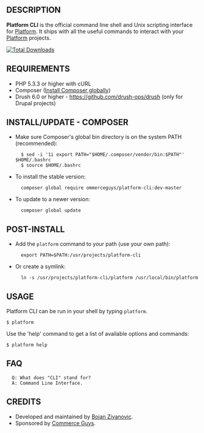 DESCRIPTION
-----------

**Platform CLI** is the official command line shell and Unix scripting interface for [Platform](https://platform.sh). It ships with all the useful commands to interact with your [Platform](https://platform.sh) projects.

[![Total Downloads](https://poser.pugx.org/commerceguys/platform-cli/downloads.png)](https://packagist.org/packages/commerceguys/platform-cli)

REQUIREMENTS
------------

* PHP 5.3.3 or higher with cURL
* Composer ([Install Composer globally](http://getcomposer.org/doc/00-intro.md#system-requirements))
* Drush 6.0 or higher - https://github.com/drush-ops/drush (only for Drupal projects)

INSTALL/UPDATE - COMPOSER
-------------------------

* Make sure Composer's global bin directory is on the system PATH (recommended):

        $ sed -i '1i export PATH="$HOME/.composer/vendor/bin:$PATH"' $HOME/.bashrc
        $ source $HOME/.bashrc

* To install the stable version:

        composer global require ommerceguys/platform-cli:dev-master

* To update to a newer version:

        composer global update

POST-INSTALL
------------

* Add the `platform` command to your path (use your own path):

        export PATH=$PATH:/usr/projects/platform-cli

* Or create a symlink:

        ln -s /usr/projects/platform-cli/platform /usr/local/bin/platform

USAGE
-----

Platform CLI can be run in your shell by typing `platform`.

    $ platform

Use the 'help' command to get a list of available options and commands:

    $ platform help

FAQ
------

```
  Q: What does "CLI" stand for?
  A: Command Line Interface.
```

CREDITS
-----------

* Developed and maintained by [Bojan Zivanovic](https://github.com/bojanz).
* Sponsored by [Commerce Guys](https://commerceguys.com).

